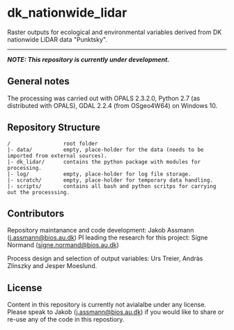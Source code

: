 # dk_nationwide_lidar
Raster outputs for ecological and environmental variables derived from DK nationwide LiDAR data "Punktsky".

---
__*NOTE: This repository is currently under development.*__

## General notes
The processing was carried out with OPALS 2.3.2.0, Python 2.7 (as distributed with OPALS), GDAL 2.2.4 (from OSgeo4W64) on Windows 10. 

## Repository Structure
```
/                 root folder
|- data/          empty, place-holder for the data (needs to be imported from external sources).
|- dk_lidar/      contains the python package with modules for processing.
|- log/           empty, place-holder for log file storage.
|- scratch/       empty, place-holder for temporary data handling.
|- scripts/       contains all bash and python scritps for carrying out the processsing.
```

## Contributors
Repository maintanance and code development: Jakob Assmann (j.assmann@bios.au.dk)
PI leading the research for this project: Signe Normand (signe.normand@bios.au.dk)

Process design and selection of output variables: Urs Treier, Andràs Zlinszky and Jesper Moeslund.

## License
Content in this repository is currently not avialalbe under any license. Please speak to Jakob (j.assmann@bios.au.dk) if you would like to share or re-use any of the code in this repostiory. 


